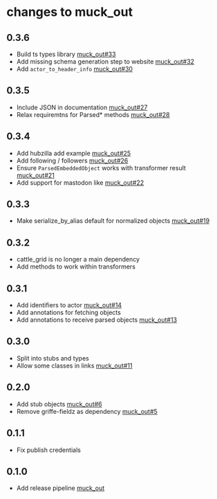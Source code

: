 # changes to muck_out

## 0.3.6

- Build ts types library [muck_out#33](https://codeberg.org/bovine/muck_out/issues/33)
- Add missing schema generation step to website [muck_out#32](https://codeberg.org/bovine/muck_out/issues/32)
- Add `actor_to_header_info` [muck_out#30](https://codeberg.org/bovine/muck_out/issues/30)

## 0.3.5

- Include JSON in documentation [muck_out#27](https://codeberg.org/bovine/muck_out/issues/27)
- Relax requiremtns for Parsed* methods [muck_out#28](https://codeberg.org/bovine/muck_out/issues/28)

## 0.3.4

- Add hubzilla add example [muck_out#25](https://codeberg.org/bovine/muck_out/issues/25)
- Add following / followers [muck_out#26](https://codeberg.org/bovine/muck_out/issues/26)
- Ensure `ParsedEmbeddedObject` works with transformer result [muck_out#21](https://codeberg.org/bovine/muck_out/issues/21)
- Add support for mastodon like [muck_out#22](https://codeberg.org/bovine/muck_out/issues/22)

## 0.3.3

- Make serialize_by_alias default for normalized objects [muck_out#19](https://codeberg.org/bovine/muck_out/issues/19)

## 0.3.2

- cattle_grid is no longer a main dependency
- Add methods to work within transformers

## 0.3.1

- Add identifiers to actor [muck_out#14](https://codeberg.org/bovine/muck_out/issues/14)
- Add annotations for fetching objects
- Add annotations to receive parsed objects [muck_out#13](https://codeberg.org/bovine/muck_out/issues/13)

## 0.3.0

- Split into stubs and types
- Allow some classes in links [muck_out#11](https://codeberg.org/bovine/muck_out/issues/11)

## 0.2.0

- Add stub objects [muck_out#6](https://codeberg.org/bovine/muck_out/issues/6)
- Remove griffe-fieldz as dependency [muck_out#5](https://codeberg.org/bovine/muck_out/issues/5)

## 0.1.1

- Fix publish credentials

## 0.1.0

- Add release pipeline [muck_out](https://codeberg.org/bovine/muck_out/issues/2)
